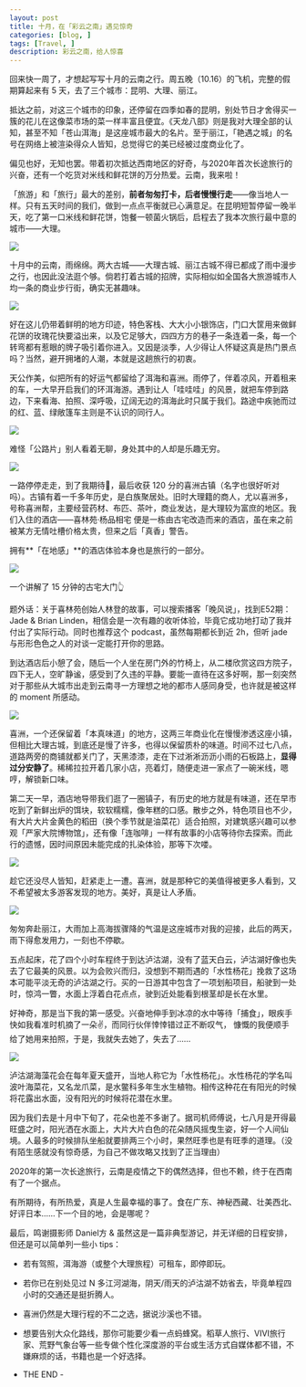 ```yaml
---
layout: post
title: 十月，在「彩云之南」遇见惊奇
categories: [blog, ]
tags: [Travel, ]
description: 彩云之南，给人惊喜
---
```



回来快一周了，才想起写写十月的云南之行。周五晚（10.16）的飞机，完整的假期算起来有 5 天，去了三个城市：昆明、大理、丽江。

抵达之前，对这三个城市的印象，还停留在四季如春的昆明，别处节日才舍得买一簇的花儿在这像菜市场的菜一样丰富且便宜。《天龙八部》则是我对大理全部的认知，甚至不知「苍山洱海」是这座城市最大的名片。至于丽江，「艳遇之城」的名号在网络上被渲染得众人皆知，总觉得它的美已经被过度商业化了。

偏见也好，无知也罢。带着初次抵达西南地区的好奇，与2020年首次长途旅行的兴奋，还有一个吃货对米线和鲜花饼的万分热爱。云南，我来啦！

「旅游」和「旅行」最大的差别，**前者匆匆打卡，后者慢慢行走**——像当地人一样。只有五天时间的我们，做到一点点平衡就已心满意足。在昆明短暂停留一晚半天，吃了第一口米线和鲜花饼，饱餐一顿菌火锅后，启程去了我本次旅行最中意的城市——大理。

![](https://tva1.sinaimg.cn/large/0081Kckwgy1gl2zwou3jqj30u00fqgqm.jpg)

十月中的云南，雨绵绵。两大古城——大理古城、丽江古城不得已都成了雨中漫步之行，也因此没法逛个够。倘若打着古城的招牌，实际相似如全国各大旅游城市人均一条的商业步行街，确实无甚趣味。

![](https://tva1.sinaimg.cn/large/0081Kckwgy1gl2zwxzmh5j30u00mi7ce.jpg)

好在这儿仍带着鲜明的地方印迹，特色客栈、大大小小银饰店，门口大筐用来做鲜花饼的玫瑰花快要溢出来，以及它足够大，四四方方的巷子一条连着一条，每一个转弯都有惹眼的牌子吸引着你进入。又因是淡季，人少得让人怀疑这真是热门景点吗？当然，避开拥堵的人潮，本就是这趟旅行的初衷。

天公作美，似把所有的好运气都留给了洱海和喜洲。雨停了，伴着凉风，开着租来的车，一大早开启我们的环洱海游。遇到让人「哇哇哇」的风景，就把车停到路边，下来看海、拍照、深呼吸，辽阔无边的洱海此时只属于我们。路途中疾驰而过的红、蓝、绿敞篷车主则是不认识的同行人。

![](https://tva1.sinaimg.cn/large/0081Kckwgy1gl2zxca6wtj30u00u044i.jpg)

难怪「公路片」别人看着无聊，身处其中的人却是乐趣无穷。

![](https://tva1.sinaimg.cn/large/0081Kckwgy1gl2zxlrl2pj30u00u0tjt.jpg)

一路停停走走，到了我期待💯，最后收获 120 分的喜洲古镇（名字也很好听对吗）。古镇有着一千多年历史，是白族聚居处。旧时大理籍的商人，尤以喜洲多，号称喜洲帮，主要经营药材、布匹、茶叶，商业发达，是大理较为富庶的地区。我们入住的酒店——喜林苑·杨品相宅 便是一栋由古宅改造而来的酒店，虽在来之前被某方无情吐槽价格太贵，但来之后「真香」警告。

拥有**「在地感」**的酒店体验本身也是旅行的一部分。

![](https://tva1.sinaimg.cn/large/0081Kckwgy1gl2zy0swc6j30u00mi47x.jpg)

一个讲解了 15 分钟的古宅大门👆

题外话：关于喜林苑创始人林登的故事，可以搜索播客「晚风说」，找到E52期：Jade & Brian Linden，相信会是一次有趣的收听体验，毕竟它成功地打动了我并付出了实际行动。同时也推荐这个 podcast，虽然每期都长到近 2h，但听 jade 与形形色色之人的对谈一定能打开你的思路。

到达酒店后小憩了会，随后一个人坐在房门外的竹椅上，从二楼欣赏这四方院子，四下无人，空旷静谧，感受到了久违的平静。要能一直待在这多好啊，那一刻突然对于那些从大城市出走到云南寻一方理想之地的都市人感同身受，也许就是被这样的 moment 所感动。

![](https://tva1.sinaimg.cn/large/0081Kckwgy1gl2zyknszbj30u00miwlp.jpg)

喜洲，一个还保留着「本真味道」的地方，这两三年商业化在慢慢渗透这座小镇，但相比大理古城，到底还是慢了许多，也得以保留质朴的味道。时间不过七八点，道路两旁的商铺就都关门了，天黑漆漆，走在下过淅淅沥沥小雨的石板路上，**显得过分安静了**。稀稀拉拉开着几家小店，亮着灯，随便走进一家点了一碗米线，嗯哼，解锁新口味。

第二天一早，酒店地导带我们逛了一圈镇子，有历史的地方就是有味道，还在早市吃到了新鲜出炉的饵块，软软糯糯，像年糕的口感。散步之外，特色项目也不少，有大片大片金黄色的稻田（换个季节就是油菜花）适合拍照，对建筑感兴趣可以参观「严家大院博物馆」，还有像「连咖啡」一样有故事的小店等待你去探索。而此行的遗憾，因时间原因未能完成的扎染体验，那等下次喽。

![](https://tva1.sinaimg.cn/large/0081Kckwgy1gl2zz12h8gj30u00u0q7l.jpg)

趁它还没尽人皆知，赶紧走上一遭。喜洲，就是那种它的美值得被更多人看到，又不希望被太多游客发现的地方。美好，真是让人矛盾。

![](https://tva1.sinaimg.cn/large/0081Kckwgy1gl2zz9leqwj30u00miq94.jpg)

匆匆奔赴丽江，大雨加上高海拔骤降的气温是这座城市对我的迎接，此后的两天，雨下得愈发用力，一刻也不停歇。

五点起床，花了四个小时车程终于到达泸沽湖，没有了蓝天白云，泸沽湖好像也失去了它最美的风景。以为会败兴而归，没想到不期而遇的「水性杨花」挽救了这场本可能平淡无奇的泸沽湖之行。买的一日游其中包含了一项划船项目，船驶到一处时，惊鸿一瞥，水面上浮着白花点点，驶到近处能看到根茎却是长在水里。

好神奇，那是当下我的第一感受。兴奋地伸手到冰凉的水中等待「捕食」，眼疾手快如我看准时机摘了一朵✌️，而同行伙伴悻悻错过正不断叹气， 慷慨的我便顺手给了她用来拍照，于是，我就失去她了，失去了……

![](https://tva1.sinaimg.cn/large/0081Kckwgy1gl2zzrbuypj30u00u0dnp.jpg)

泸沽湖海藻花会在每年夏天盛开，当地人称它为「水性杨花」。水性杨花的学名叫波叶海菜花，又名龙爪菜，是水鳖科多年生水生植物。相传这种花在有阳光的时候将花露出水面，没有阳光的时候将花潜在水里。

因为我们去是十月中下旬了，花朵也差不多谢了。据司机师傅说，七八月是开得最旺盛之时，阳光洒在水面上，大片大片白色的花朵随风摇曳生姿，好一个人间仙境。人最多的时候排队坐船就要排两三个小时，果然旺季也是有旺季的道理。（没有陌生感就没有惊奇感，为自己不做攻略又找到了正当理由）

2020年的第一次长途旅行，云南是疫情之下的偶然选择，但也不赖，终于在西南有了一个据点。

有所期待，有所热爱，真是人生最幸福的事了。食在广东、神秘西藏、壮美西北、好评日本……下一个目的地，会是哪呢？

最后，鸣谢摄影师 Daniel方 & 虽然这是一篇非典型游记，并无详细的日程安排，但还是可以简单列一些小 tips：

- 若有驾照，洱海游（或整个大理旅程）可租车，即停即玩。
- 若你已在别处见过 N 多江河湖海，阴天/雨天的泸沽湖不妨省去，毕竟单程四小时的交通还是挺折腾人。
- 喜洲仍然是大理行程的不二之选，据说沙溪也不错。
- 想要告别大众化路线，那你可能要少看一点蚂蜂窝。稻草人旅行、VIVI旅行家、荒野气象台等一些专做个性化深度游的平台或生活方式自媒体都不错，不嫌麻烦的话，书籍也是一个好选择。

- THE END -